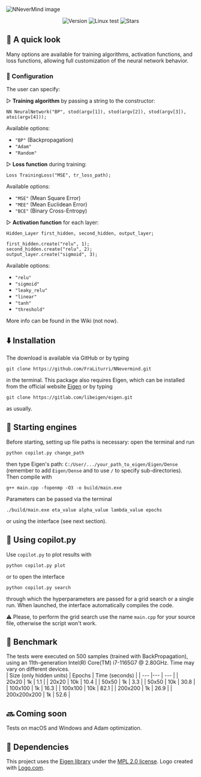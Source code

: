 ![NNeverMind image](https://github.com/user-attachments/assets/d575f505-557b-41b2-a67e-bb96a8a33fbc)

<p align="center">
  <img src ="https://img.shields.io/github/v/tag/FraLiturri/NNeverMind?label=version&sort=semver" alt="Version">
  <img src="https://github.com/FraLiturri/NNeverMind/actions/workflows/linux.yml/badge.svg?branch=Development" alt="Linux test">
  <img src="https://img.shields.io/github/stars/FraLiturri/NNeverMind" alt= "Stars">
</p>

<h2>🏃 A quick look</h2>
<p>Many options are available for training algorithms, activation functions, and loss functions, allowing full customization of the neural network behavior.</p>

<h3>🔧 Configuration</h3>
<p>The user can specify:</p>

<p>
▷ <strong>Training algorithm</strong> by passing a string to the constructor:
</p>

<pre><code>NN NeuralNetwork("BP", stod(argv[1]), stod(argv[2]), stod(argv[3]), atoi(argv[4]));</code></pre>

<p>Available options:</p>
<ul>
  <li><code>"BP"</code> (Backpropagation)</li>
  <li><code>"Adam"</code></li>
  <li><code>"Random"</code></li>
</ul>

<p>
▷ <strong>Loss function</strong> during training:
</p>

<pre><code>Loss TrainingLoss("MSE", tr_loss_path);</code></pre>

<p>Available options:</p>
<ul>
  <li><code>"MSE"</code> (Mean Square Error)</li>
  <li><code>"MEE"</code> (Mean Euclidean Error)</li>
  <li><code>"BCE"</code> (Binary Cross-Entropy)</li>
</ul>

<p>
▷ <strong>Activation function</strong> for each layer:
<p>

<pre><code>Hidden_Layer first_hidden, second_hidden, output_layer;

first_hidden.create("relu", 1);
second_hidden.create("relu", 2);
output_layer.create("sigmoid", 3);</code></pre>

<p>Available options:</p>
<ul>
  <li><code>"relu"</code></li>
  <li><code>"sigmoid"</code></li>
  <li><code>"leaky_relu"</code></li>
  <li><code>"linear"</code></li>
  <li><code>"tanh"</code></li>
  <li><code>"threshold"</code></li>
</ul>

More info can be found in the Wiki (not now).

## ⬇️ Installation 
The download is available via GitHub or by typing
```
git clone https://github.com/FraLiturri/NNevermind.git
```
in the terminal. 
This package also requires Eigen, which can be installed from the official website [Eigen](https://eigen.tuxfamily.org/index.php?title=Main_Page) or by typing 
```
git clone https://gitlab.com/libeigen/eigen.git
```
as usually.

## 🚀 Starting engines
Before starting, setting up file paths is necessary: open the terminal and run
```
python copilot.py change_path
```
then type Eigen's path: `C:/User/.../your_path_to_eigen/Eigen/Dense` (remember to add `Eigen/Dense` and to use `/` to specify sub-directories).  
Then compile with 
```
g++ main.cpp -fopenmp -O3 -o build/main.exe
```
Parameters can be passed via the terminal 
```
./build/main.exe eta_value alpha_value lambda_value epochs
```
or using the interface (see next section). 

## 🤖 Using copilot.py
Use <code>copilot.py</code> to plot results with 
```
python copilot.py plot
```
or to open the interface 
```
python copilot.py search
```
through which the hyperparameters are passed for a grid search or a single run. When launched, the interface automatically compiles the code.

⚠️ Please, to perform the grid search use the name `main.cpp` for your source file, otherwise the script won't work. 

## 📖 Benchmark
The tests were executed on 500 samples (trained with BackPropagation), using an 11th-generation Intel(R) Core(TM) i7-1165G7 @ 2.80GHz. Time may vary on different devices.  
| Size (only hidden units) | Epochs | Time (seconds) |
| --- |--- | --- |
| 20x20 | 1k | 1.1 |
| 20x20 | 10k | 10.4 |
| 50x50 | 1k | 3.3 |
| 50x50 | 10k | 30.8 |
| 100x100 | 1k | 16.3 |
| 100x100 | 10k | 82.1 |
| 200x200 | 1k | 26.9 |
| 200x200x200 | 1k | 52.6 |

## 🔜 Coming soon
Tests on macOS and Windows and Adam optimization.

## 🧱 Dependencies
This project uses the [Eigen library](https://eigen.tuxfamily.org/) under the [MPL 2.0 license](https://opensource.org/licenses/MPL-2.0). 
Logo created with [Logo.com](https://logo.com/). 
